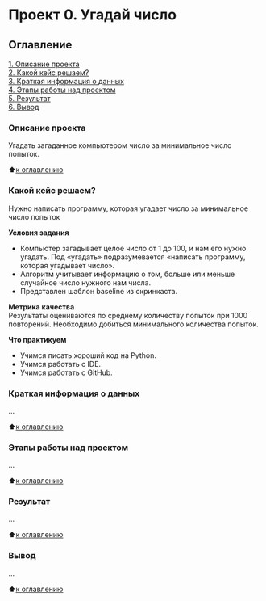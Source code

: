 # Проект 0. Угадай число

## Оглавление
[1. Описание проекта](README.md#Описание-проекта)  
[2. Какой кейс решаем?](README.md#Какой-кейс-решаем)  
[3. Краткая информация о данных](README.md#Краткая-информация-о-данных)  
[4. Этапы работы над проектом](README.md#Этапы-работы-над-проектом)  
[5. Результат](README.md#Результат)  
[6. Вывод](README.md#Вывод) 


### Описание проекта
Угадать загаданное компьютером число за минимальное число попыток.

:arrow_up:[к оглавлению](README.md#Оглавление)

### Какой кейс решаем?
Нужно написать программу, которая угадает число за минимальное число попыток

**Условия задания**
- Компьютер загадывает целое число от 1 до 100, и нам его нужно угадать. Под «угадать» подразумевается «написать программу, которая угадывает число».
- Алгоритм учитывает информацию о том, больше или меньше случайное число нужного нам числа.
- Представлен шаблон baseline из скринкаста.

**Метрика качества**  
Результаты оцениваются по среднему количеству попыток при 1000 повторений. Необходимо добиться минимального количества попыток.

**Что практикуем**
* Учимся писать хороший код на Python.
* Учимся работать с IDE.
* Учимся работать с GitHub.

### Краткая информация о данных

...

:arrow_up:[к оглавлению](README.md#Оглавление)


### Этапы работы над проектом

...

:arrow_up:[к оглавлению](README.md#Оглавление)


### Результат

...

:arrow_up:[к оглавлению](README.md#Оглавление)


### Вывод

...

:arrow_up:[к оглавлению](README.md#Оглавление)